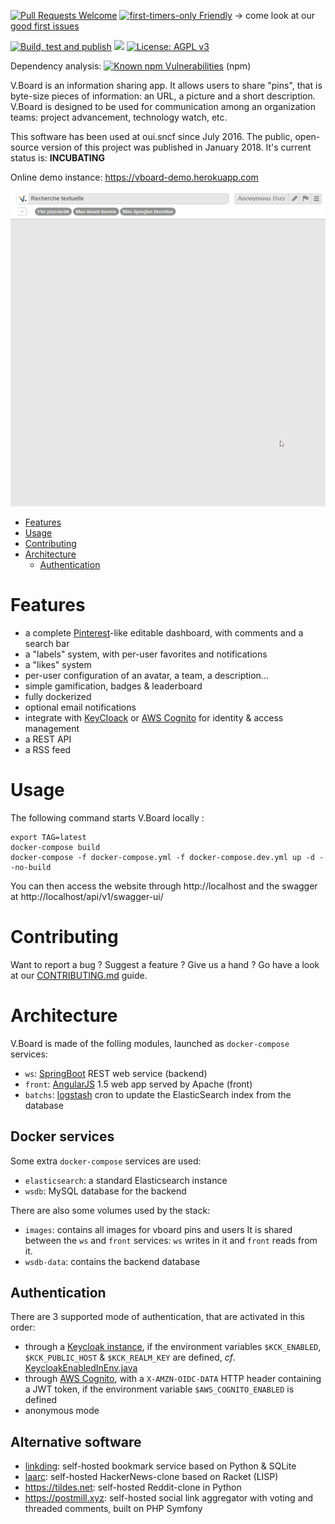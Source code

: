 [![Pull Requests Welcome](https://img.shields.io/badge/PRs-welcome-brightgreen.svg?style=flat)](http://makeapullrequest.com)
[![first-timers-only Friendly](https://img.shields.io/badge/first--timers--only-friendly-blue.svg)](http://www.firsttimersonly.com/)
-> come look at our [good first issues](https://github.com/voyages-sncf-technologies/vboard/issues?q=is%3Aissue+is%3Aopen+label%3A%22good+first+issue%22)

[![Build, test and publish](https://github.com/voyages-sncf-technologies/vboard/workflows/Build,%20test%20and%20publish/badge.svg)](https://github.com/voyages-sncf-technologies/vboard/actions?query=branch%3Amaster)
[![](https://img.shields.io/docker/pulls/vboard/vboard-batchs.svg)](https://hub.docker.com/r/vboard)
[![License: AGPL v3](https://img.shields.io/badge/License-AGPL%20v3-blue.svg)](https://www.gnu.org/licenses/agpl-3.0)

Dependency analysis: [![Known npm Vulnerabilities](https://snyk.io/test/github/voyages-sncf-technologies/vboard/badge.svg?targetFile=vboard-front%2Fpackage.json)](https://snyk.io/test/github/voyages-sncf-technologies/vboard?targetFile=vboard-front%2Fpackage.json) (npm) <!--[![Known Maven Vulnerabilities](https://snyk.io/test/github/voyages-sncf-technologies/vboard/badge.svg?targetFile=vboard-ws%2Fpom.xml)](https://snyk.io/test/github/voyages-sncf-technologies/vboard?targetFile=vboard-ws%2Fpom.xml) (Maven)-->


V.Board is an information sharing app. It allows users to share "pins", that is byte-size pieces of information: an URL, a picture and a short description.
V.Board is designed to be used for communication among an organization teams: project advancement, technology watch, etc.

This software has been used at oui.sncf since July 2016.
The public, open-source version of this project was published in January 2018. It's current status is: **INCUBATING**

Online demo instance: <https://vboard-demo.herokuapp.com>

![Animated demo showing how to add a pin](vboard_addpin_demo.gif)

<!-- toc -->

- [Features](#features)
- [Usage](#usage)
- [Contributing](#contributing)
- [Architecture](#architecture)
  * [Authentication](#authentication)

<!-- tocstop -->

# Features
- a complete [Pinterest](https://www.pinterest.com)-like editable dashboard,
with comments and a search bar
- a "labels" system, with per-user favorites and notifications
- a "likes" system
- per-user configuration of an avatar, a team, a description...
- simple gamification, badges & leaderboard
- fully dockerized
- optional email notifications
- integrate with [KeyCloack](http://www.keycloak.org) or [AWS Cognito](https://aws.amazon.com/cognito/) for identity & access management
- a REST API
- a RSS feed


# Usage
The following command starts V.Board locally :

    export TAG=latest
    docker-compose build
    docker-compose -f docker-compose.yml -f docker-compose.dev.yml up -d --no-build

You can then access the website through http://localhost
and the swagger at http://localhost/api/v1/swagger-ui/


# Contributing

Want to report a bug ? Suggest a feature ? Give us a hand ?
Go have a look at our [CONTRIBUTING.md](CONTRIBUTING.md) guide.


# Architecture
V.Board is made of the folling modules, launched as `docker-compose` services:

- `ws`: [SpringBoot](https://projects.spring.io/spring-boot/) REST web service (backend)
- `front`: [AngularJS](https://angularjs.org) 1.5 web app served by Apache (front)
- `batchs`: [logstash](https://www.elastic.co/fr/products/logstash) cron to update the ElasticSearch index from the database

## Docker services
Some extra `docker-compose` services are used:

- `elasticsearch`: a standard Elasticsearch instance
- `wsdb`: MySQL database for the backend

There are also some volumes used by the stack:

- `images`: contains all images for vboard pins and users
It is shared between the `ws` and `front` services: `ws` writes in it and `front` reads from it.
- `wsdb-data`: contains the backend database

## Authentication
There are 3 supported mode of authentication, that are activated in this order:

- through a [Keycloak instance](https://www.keycloak.org), if the environment variables `$KCK_ENABLED`, `$KCK_PUBLIC_HOST` & `$KCK_REALM_KEY` are defined,
_cf_. [KeycloakEnabledInEnv.java](https://github.com/voyages-sncf-technologies/vboard/blob/master/vboard-ws/src/main/java/com/vsct/vboard/config/KeycloakEnabledInEnv.java)
- through [AWS Cognito](https://aws.amazon.com/fr/cognito/), with a `X-AMZN-OIDC-DATA` HTTP header containing a JWT token,
if the environment variable `$AWS_COGNITO_ENABLED` is defined
- anonymous mode

## Alternative software

- [linkding](https://github.com/sissbruecker/linkding): self-hosted bookmark service based on Python & SQLite
- [laarc](https://github.com/laarc/laarc): self-hosted HackerNews-clone based on Racket (LISP)
- https://tildes.net: self-hosted Reddit-clone in Python
- https://postmill.xyz: self-hosted social link aggregator with voting and threaded comments, built on PHP Symfony
